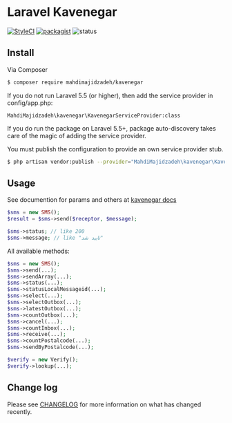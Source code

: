 # Laravel Kavenegar

[![StyleCI](https://styleci.io/repos/110477751/shield?branch=master)](https://styleci.io/repos/110477751)
[![packagist](https://img.shields.io/badge/packagist-v0.2-green.svg?style=flat-square)](https://packagist.org/packages/mahdimajidzadeh/kavenegar)
![status](https://img.shields.io/badge/status-stable-blue.svg?style=flat-square)


## Install

Via Composer

``` bash
$ composer require mahdimajidzadeh/kavenegar
```
If you do not run Laravel 5.5 (or higher), then add the service provider in config/app.php:

```
MahdiMajidzadeh\kavenegar\KavenegarServiceProvider:class
```

If you do run the package on Laravel 5.5+, package auto-discovery takes care of the magic of adding the service provider.

You must publish the configuration to provide an own service provider stub.

``` bash
$ php artisan vendor:publish --provider="MahdiMajidzadeh\kavenegar\KavenegarServiceProvider"
```

## Usage
See documention for params and others at [kavenegar docs](http://kavenegar.com/rest.html)

``` php
$sms = new SMS();
$result = $sms->send($receptor, $message);

$sms->status; // like 200
$sms->message; // like "تایید شد"
```

All available methods:
``` php
$sms = new SMS();
$sms->send(...);
$sms->sendArray(...);
$sms->status(...);
$sms->statusLocalMessageid(...);
$sms->select(...);
$sms->selectOutbox(...);
$sms->latestOutbox(...);
$sms->countOutbox(...);
$sms->cancel(...);
$sms->countInbox(...);
$sms->receive(...);
$sms->countPostalcode(...);
$sms->sendByPostalcode(...);

$verify = new Verify();
$verify->lookup(...);
```

## Change log

Please see [CHANGELOG](CHANGELOG.md) for more information on what has changed recently.
